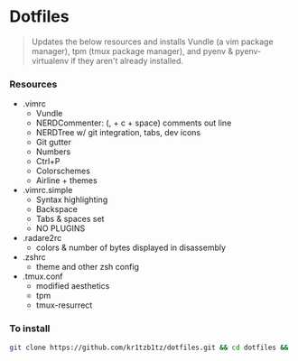 # Dotfiles

> Updates the below resources and installs Vundle (a vim package manager), tpm (tmux package manager), and pyenv & pyenv-virtualenv if they aren't already installed.

### Resources
* .vimrc
	* Vundle
	* NERDCommenter: (, + c + space) comments out line
	* NERDTree w/ git integration, tabs, dev icons
	* Git gutter
	* Numbers
	* Ctrl+P
	* Colorschemes
	* Airline + themes
* .vimrc.simple
	* Syntax highlighting
	* Backspace
	* Tabs & spaces set
	* NO PLUGINS
* .radare2rc
	* colors & number of bytes displayed in disassembly
* .zshrc
	* theme and other zsh config
* .tmux.conf 
	* modified aesthetics
	* tpm
	* tmux-resurrect

### To install

```bash
git clone https://github.com/kr1tzb1tz/dotfiles.git && cd dotfiles && ./install.sh
```

[pyenv & pyenv-virtualenv]: https://realpython.com/intro-to-pyenv/
